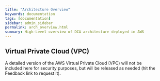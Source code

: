 ```yaml
---
title: "Architecture Overview"
keywords: documentation
tags: [documentation]
sidebar: admin_sidebar
permalink: arch_overview.html
summary: High-Level overview of DCA architecture deployed in AWS
---
```


## Virtual Private Cloud (VPC)
A detailed version of the AWS Virtual Private Cloud (VPC) will not be included here for security purposes, but will be released as needed (hit the Feedback link to request it).  
